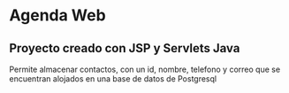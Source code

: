 # Agenda Web
## Proyecto creado con JSP y Servlets Java

Permite almacenar contactos, con un id, nombre, telefono y correo que se encuentran alojados en una base de datos de Postgresql
